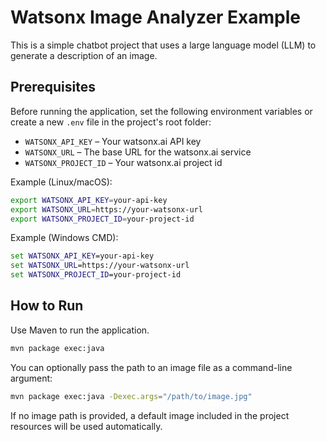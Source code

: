 # Watsonx Image Analyzer Example

This is a simple chatbot project that uses a large language model (LLM) to generate a description of an image.

## Prerequisites

Before running the application, set the following environment variables or create a new `.env` file in the project's root folder:

- `WATSONX_API_KEY` – Your watsonx.ai API key
- `WATSONX_URL` – The base URL for the watsonx.ai service
- `WATSONX_PROJECT_ID` – Your watsonx.ai project id

Example (Linux/macOS):
```bash
export WATSONX_API_KEY=your-api-key
export WATSONX_URL=https://your-watsonx-url
export WATSONX_PROJECT_ID=your-project-id
```

Example (Windows CMD):
```cmd
set WATSONX_API_KEY=your-api-key
set WATSONX_URL=https://your-watsonx-url
set WATSONX_PROJECT_ID=your-project-id
```

## How to Run
Use Maven to run the application. 
```bash
mvn package exec:java 
```

You can optionally pass the path to an image file as a command-line argument:

```bash
mvn package exec:java -Dexec.args="/path/to/image.jpg"
```

If no image path is provided, a default image included in the project resources will be used automatically.
